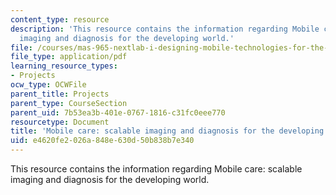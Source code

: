 ```yaml
---
content_type: resource
description: 'This resource contains the information regarding Mobile care: scalable
  imaging and diagnosis for the developing world.'
file: /courses/mas-965-nextlab-i-designing-mobile-technologies-for-the-next-billion-users-fall-2008/e4620fe2026a848e630d50b838b7e340_MITMAS_965F08_moca_final.pdf
file_type: application/pdf
learning_resource_types:
- Projects
ocw_type: OCWFile
parent_title: Projects
parent_type: CourseSection
parent_uid: 7b53ea3b-401e-0767-1816-c31fc0eee770
resourcetype: Document
title: 'Mobile care: scalable imaging and diagnosis for the developing world'
uid: e4620fe2-026a-848e-630d-50b838b7e340
---
```

This resource contains the information regarding Mobile care: scalable imaging and diagnosis for the developing world.

